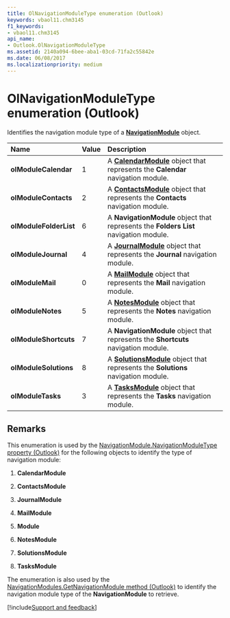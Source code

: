 ```yaml
---
title: OlNavigationModuleType enumeration (Outlook)
keywords: vbaol11.chm3145
f1_keywords:
- vbaol11.chm3145
api_name:
- Outlook.OlNavigationModuleType
ms.assetid: 2140a094-6bee-aba1-03cd-71fa2c55842e
ms.date: 06/08/2017
ms.localizationpriority: medium
---
```



# OlNavigationModuleType enumeration (Outlook)

Identifies the navigation module type of a **[NavigationModule](Outlook.NavigationModule.md)** object.



|Name|Value|Description|
|:-----|:-----|:-----|
| **olModuleCalendar**|1|A **[CalendarModule](Outlook.CalendarModule.md)** object that represents the **Calendar** navigation module.|
| **olModuleContacts**|2|A **[ContactsModule](Outlook.ContactsModule.md)** object that represents the **Contacts** navigation module.|
| **olModuleFolderList**|6|A **NavigationModule** object that represents the **Folders List** navigation module.|
| **olModuleJournal**|4|A **[JournalModule](Outlook.JournalModule.md)** object that represents the **Journal** navigation module.|
| **olModuleMail**|0|A **[MailModule](Outlook.MailModule.md)** object that represents the **Mail** navigation module.|
| **olModuleNotes**|5|A **[NotesModule](Outlook.NotesModule.md)** object that represents the **Notes** navigation module.|
| **olModuleShortcuts**|7|A **NavigationModule** object that represents the **Shortcuts** navigation module.|
| **olModuleSolutions**|8|A **[SolutionsModule](Outlook.SolutionsModule.md)** object that represents the **Solutions** navigation module.|
| **olModuleTasks**|3|A **[TasksModule](Outlook.TasksModule.md)** object that represents the **Tasks** navigation module.|

## Remarks

This enumeration is used by the [NavigationModule.NavigationModuleType property (Outlook)](Outlook.NavigationModule.NavigationModuleType.md) for the following objects to identify the type of navigation module:


1. **CalendarModule**
    
2. **ContactsModule**
    
3. **JournalModule**
    
4. **MailModule**
    
5. **Module**
    
6. **NotesModule**
    
7. **SolutionsModule**
    
8. **TasksModule**
    
The enumeration is also used by the [NavigationModules.GetNavigationModule method (Outlook)](Outlook.NavigationModules.GetNavigationModule.md) to identify the navigation module type of the **NavigationModule** to retrieve.

[!include[Support and feedback](~/includes/feedback-boilerplate.md)]